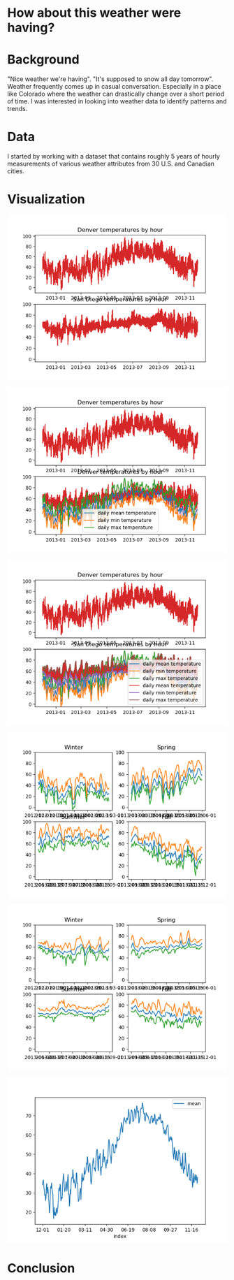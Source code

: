 # How about this weather were having?

# Background
"Nice weather we're having". "It's supposed to snow all day tomorrow". Weather frequently comes up in casual conversation. Especially in a place like Colorado where the weather can drastically change over a short period of time. I was interested in looking into weather data to identify patterns and trends. 



# Data
I started by working with a dataset that contains roughly 5 years of hourly measurements of various weather attributes from 30 U.S. and Canadian cities.


# Visualization 
![city temp](https://github.com/jrp8401/Weather-Capstone/blob/master/img/city_temp_hourly_2013.png)

![den_temp_avg/min/max](https://github.com/jrp8401/Weather-Capstone/blob/master/img/den_temp_avg-min-max_2013.png)

![sd_temp_avg/min/max](https://github.com/jrp8401/Weather-Capstone/blob/master/img/sd_temp_avg-min-max_2013.png)

![den_seas_temp_min/max](https://github.com/jrp8401/Weather-Capstone/blob/master/img/den_seas_temp_avg-min-max_2013.png)

![sd_seas_temp_min/max](https://github.com/jrp8401/Weather-Capstone/blob/master/img/sd_seas_temp_avg-min-max_2013.png)

![den_temp_avg](https://github.com/jrp8401/Weather-Capstone/blob/master/img/den_avg.png)




# Conclusion

